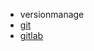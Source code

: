 * versionmanage
 * [git](/求职/面试题/后端题/研发/versionmanage/git.md)
 * [gitlab](/求职/面试题/后端题/研发/versionmanage/gitlab.md)

